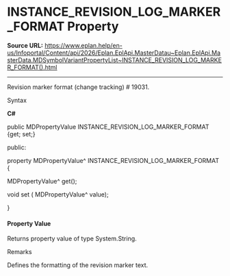 # INSTANCE_REVISION_LOG_MARKER_FORMAT Property

**Source URL:** https://www.eplan.help/en-us/Infoportal/Content/api/2026/Eplan.EplApi.MasterDatau~Eplan.EplApi.MasterData.MDSymbolVariantPropertyList~INSTANCE_REVISION_LOG_MARKER_FORMAT().html

---

Revision marker format (change tracking) # 19031.

Syntax

**C#**



public MDPropertyValue INSTANCE_REVISION_LOG_MARKER_FORMAT {get; set;}

public:

property MDPropertyValue^ INSTANCE_REVISION_LOG_MARKER_FORMAT {

   MDPropertyValue^ get();

   void set (    MDPropertyValue^ value);

}


#### Property Value

Returns property value of type System.String.

Remarks

Defines the formatting of the revision marker text.
